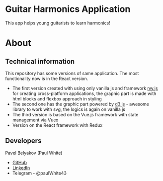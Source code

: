 # Guitar Harmonics Application
This app helps young guitarists to learn harmonics!

# About

## Technical information

This repository has some versions of same application. The most functionality now is in the React version.
* The first version created with using only vanilla js and framework [nw.js](https://nwjs.io/) for creating cross-platform applications, the graphic part is made with html blocks and flexbox approach in styling
* The second one has the graphic part powered by [d3.js](https://d3js.org/) - awesome library to work with svg, the logics is again on vanilla js
* The third version is based on the Vue.js framework with state management via Vuex
* Version on the React framework with Redux

## Developers

Pavel Belyakov (Paul White)
* [GitHub](https://github.com/NearFutureBand)
* [LinkedIn](https://www.linkedin.com/in/%D0%BF%D0%B0%D0%B2%D0%B5%D0%BB-%D0%B1%D0%B5%D0%BB%D1%8F%D0%BA%D0%BE%D0%B2-035b1b162/)
* Telegram - @paulWhite43
